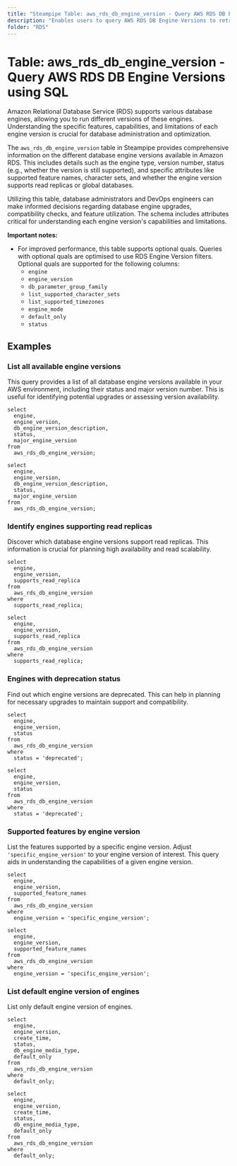 ```yaml
---
title: "Steampipe Table: aws_rds_db_engine_version - Query AWS RDS DB Engine Versions using SQL"
description: "Enables users to query AWS RDS DB Engine Versions to retrieve detailed information on various database engine versions supported by Amazon RDS."
folder: "RDS"
---
```


# Table: aws_rds_db_engine_version - Query AWS RDS DB Engine Versions using SQL

Amazon Relational Database Service (RDS) supports various database engines, allowing you to run different versions of these engines. Understanding the specific features, capabilities, and limitations of each engine version is crucial for database administration and optimization.

The `aws_rds_db_engine_version` table in Steampipe provides comprehensive information on the different database engine versions available in Amazon RDS. This includes details such as the engine type, version number, status (e.g., whether the version is still supported), and specific attributes like supported feature names, character sets, and whether the engine version supports read replicas or global databases.

Utilizing this table, database administrators and DevOps engineers can make informed decisions regarding database engine upgrades, compatibility checks, and feature utilization. The schema includes attributes critical for understanding each engine version's capabilities and limitations.

**Important notes:**
- For improved performance, this table supports optional quals. Queries with optional quals are optimised to use RDS Engine Version filters. Optional quals are supported for the following columns:
  - `engine`
  - `engine_version`
  - `db_parameter_group_family`
  - `list_supported_character_sets`
  - `list_supported_timezones`
  - `engine_mode`
  - `default_only`
  - `status`

## Examples

### List all available engine versions
This query provides a list of all database engine versions available in your AWS environment, including their status and major version number. This is useful for identifying potential upgrades or assessing version availability.

```sql+postgres
select
  engine,
  engine_version,
  db_engine_version_description,
  status,
  major_engine_version
from
  aws_rds_db_engine_version;
```

```sql+sqlite
select
  engine,
  engine_version,
  db_engine_version_description,
  status,
  major_engine_version
from
  aws_rds_db_engine_version;
```

### Identify engines supporting read replicas
Discover which database engine versions support read replicas. This information is crucial for planning high availability and read scalability.

```sql+postgres
select
  engine,
  engine_version,
  supports_read_replica
from
  aws_rds_db_engine_version
where
  supports_read_replica;
```

```sql+sqlite
select
  engine,
  engine_version,
  supports_read_replica
from
  aws_rds_db_engine_version
where
  supports_read_replica;
```

### Engines with deprecation status
Find out which engine versions are deprecated. This can help in planning for necessary upgrades to maintain support and compatibility.

```sql+postgres
select
  engine,
  engine_version,
  status
from
  aws_rds_db_engine_version
where
  status = 'deprecated';
```

```sql+sqlite
select
  engine,
  engine_version,
  status
from
  aws_rds_db_engine_version
where
  status = 'deprecated';
```

### Supported features by engine version
List the features supported by a specific engine version. Adjust `'specific_engine_version'` to your engine version of interest. This query aids in understanding the capabilities of a given engine version.

```sql+postgres
select
  engine,
  engine_version,
  supported_feature_names
from
  aws_rds_db_engine_version
where
  engine_version = 'specific_engine_version';
```

```sql+sqlite
select
  engine,
  engine_version,
  supported_feature_names
from
  aws_rds_db_engine_version
where
  engine_version = 'specific_engine_version';
```

### List default engine version of engines
List only default engine version of engines.

```sql+postgres
select
  engine,
  engine_version,
  create_time,
  status,
  db_engine_media_type,
  default_only
from
  aws_rds_db_engine_version
where
  default_only;
```

```sql+sqlite
select
  engine,
  engine_version,
  create_time,
  status,
  db_engine_media_type,
  default_only
from
  aws_rds_db_engine_version
where
  default_only;
```
